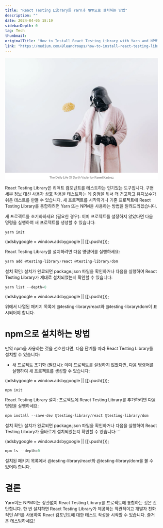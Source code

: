 ```yaml
---
title: "React Testing Library를 Yarn과 NPM으로 설치하는 방법"
description: ""
date: 2024-04-05 18:19
sidebarDepth: 0
tag: Tech
thumbnail: 
originalTitle: "How to Install React Testing Library with Yarn and NPM"
link: "https://medium.com/@leandroaps/how-to-install-react-testing-library-with-yarn-and-npm-d264b37ffdf8"
---
```



<img src="./img/HowtoInstallReactTestingLibrarywithYarnandNPM_0.png" />

React Testing Library은 리액트 컴포넌트를 테스트하는 인기있는 도구입니다. 구현 세부 정보 대신 사용자 상호 작용을 테스트하는 데 중점을 둬서 더 견고하고 유지보수가 쉬운 테스트를 만들 수 있습니다. 새 프로젝트를 시작하거나 기존 프로젝트에 React Testing Library를 통합하려면 Yarn 또는 NPM을 사용하는 방법을 알려드리겠습니다.

새 프로젝트를 초기화하세요 (필요한 경우): 이미 프로젝트를 설정하지 않았다면 다음 명령을 실행하여 새 프로젝트를 생성할 수 있습니다:

```js
yarn init
```

<!-- ui-log 수평형 -->
<ins class="adsbygoogle"
  style="display:block"
  data-ad-client="ca-pub-4877378276818686"
  data-ad-slot="9743150776"
  data-ad-format="auto"
  data-full-width-responsive="true"></ins>
<component is="script">
(adsbygoogle = window.adsbygoogle || []).push({});
</component>

React Testing Library를 설치하려면 다음 명령어를 실행하세요:

```js
yarn add @testing-library/react @testing-library/dom
```

설치 확인: 설치가 완료되면 package.json 파일을 확인하거나 다음을 실행하여 React Testing Library가 제대로 설치되었는지 확인할 수 있습니다:

```js
yarn list --depth=0
```

<!-- ui-log 수평형 -->
<ins class="adsbygoogle"
  style="display:block"
  data-ad-client="ca-pub-4877378276818686"
  data-ad-slot="9743150776"
  data-ad-format="auto"
  data-full-width-responsive="true"></ins>
<component is="script">
(adsbygoogle = window.adsbygoogle || []).push({});
</component>

위에서 나열된 패키지 목록에 @testing-library/react와 @testing-library/dom이 표시되어야 합니다.

# npm으로 설치하는 방법

만약 npm을 사용하는 것을 선호한다면, 다음 단계를 따라 React Testing Library를 설치할 수 있습니다:

- 새 프로젝트 초기화 (필요시): 이미 프로젝트를 설정하지 않았다면, 다음 명령어를 실행하여 새 프로젝트를 생성할 수 있습니다:

<!-- ui-log 수평형 -->
<ins class="adsbygoogle"
  style="display:block"
  data-ad-client="ca-pub-4877378276818686"
  data-ad-slot="9743150776"
  data-ad-format="auto"
  data-full-width-responsive="true"></ins>
<component is="script">
(adsbygoogle = window.adsbygoogle || []).push({});
</component>

```js
npm init
```

React Testing Library 설치: 프로젝트에 React Testing Library를 추가하려면 다음 명령을 실행하세요:

```js
npm install --save-dev @testing-library/react @testing-library/dom
```

설치 확인: 설치가 완료되면 package.json 파일을 확인하거나 다음을 실행하여 React Testing Library가 올바르게 설치되었는지 확인할 수 있습니다:```

<!-- ui-log 수평형 -->
<ins class="adsbygoogle"
  style="display:block"
  data-ad-client="ca-pub-4877378276818686"
  data-ad-slot="9743150776"
  data-ad-format="auto"
  data-full-width-responsive="true"></ins>
<component is="script">
(adsbygoogle = window.adsbygoogle || []).push({});
</component>

```js
npm ls --depth=0
```

설치된 패키지 목록에서 @testing-library/react와 @testing-library/dom을 볼 수 있어야 합니다.

# 결론

Yarn이든 NPM이든 상관없이 React Testing Library를 프로젝트에 통합하는 것은 간단합니다. 한 번 설치하면 React Testing Library가 제공하는 직관적이고 개발자 친화적인 API를 사용하여 React 컴포넌트에 대한 테스트 작성을 시작할 수 있습니다. 즐거운 테스팅하세요!